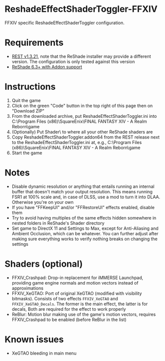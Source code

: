 # ReshadeEffectShaderToggler-FFXIV
FFXIV specific ReshadeEffectShaderToggler configuration. 

# Requirements
* [REST v1.3.21](https://github.com/4lex4nder/ReshadeEffectShaderToggler/releases/tag/v1.3.21), note that the ReShade installer may provide a different version. The configuration is only tested against this version
* [ReShade 6.3+ with Addon support](https://reshade.me/)

# Instructions
1. Quit the game
2. Click on the green "Code" button in the top right of this page then on "Download ZIP"
3. From the downloaded archive, put ReshadeEffectShaderToggler.ini into C:\Program Files (x86)\SquareEnix\FINAL FANTASY XIV - A Realm Reborn\game
4. (Optionally) Put Shader\ to where all your other ReShade shaders are
5. Copy ReshadeEffectShaderToggler.addon64 from the REST release next to the ReshadeEffectShaderToggler.ini at, e.g., C:\Program Files (x86)\SquareEnix\FINAL FANTASY XIV - A Realm Reborn\game
4. Start the game

# Notes
* Disable dynamic resolution or anything that entails running an internal buffer that doesn't match your output resolution. This means running FSR1 at 100% scale and, in case of DLSS, use a mod to turn it into DLAA. Otherwise you're on your own
* If you have "FFKeepUI" and/or "FFRestoreUI" effects enabled, disable them
* Try to avoid having multiples of the same effects hidden somewhere in nested folders in ReShade's Shader directory
* Set game to DirectX 11 and Settings to Max, except for Anti-Aliasing and Ambient Occlusion, which can be whatever. You can further adjust after making sure everything works to verify nothing breaks on changing the settings

# Shaders (optional)
* FFXIV_Crashpad: Drop-in replacement for iMMERSE Launchpad, providing game engine normals and motion vectors instead of approximations
* FFXIV_XeGTAO: Port of original XeGTAO (modified with visibility bitmasks). Consists of two effects `FFXIV_XeGTAO` and `FFXIV_XeGTAO_Decals`. The former is the main effect, the latter is for decals, Both are required for the effect to work properly
* ReBlur: Motion blur making use of the game's motion vectors, requires FFXIV_Crashpad to be enabled (before ReBlur in the list)

# Known issues
* XeGTAO bleeding in main menu